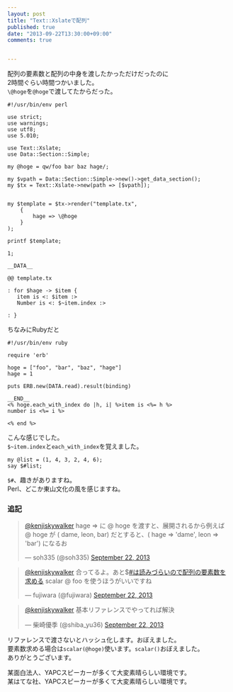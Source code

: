 ```yaml
---
layout: post
title: "Text::Xslateで配列"
published: true
date: "2013-09-22T13:30:00+09:00"
comments: true


---
```


配列の要素数と配列の中身を渡したかっただけだったのに  
2時間ぐらい時間つかいました。  
`\@hoge`を`@hoge`で渡してたからだった。  


```
#!/usr/bin/env perl

use strict;
use warnings;
use utf8;
use 5.010; 

use Text::Xslate;
use Data::Section::Simple;

my @hoge = qw/foo bar baz hage/;

my $vpath = Data::Section::Simple->new()->get_data_section();
my $tx = Text::Xslate->new(path => [$vpath]);


my $template = $tx->render("template.tx",
    {
        hage => \@hoge
    }
);

printf $template;

1;

__DATA__

@@ template.tx

: for $hage -> $item {
   item is <: $item :>
   Number is <: $~item.index :>

: }
```

ちなみにRubyだと

```
#!/usr/bin/env ruby

require 'erb'

hoge = ["foo", "bar", "baz", "hage"]
hage = 1

puts ERB.new(DATA.read).result(binding)

__END__
<% hoge.each_with_index do |h, i| %>item is <%= h %>
number is <%= i %>

<% end %>
```

こんな感じでした。  
`$~item.index`と`each_with_index`を覚えました。  
  
```
my @list = (1, 4, 3, 2, 4, 6);
say $#list;
```
`$#`、趣きがありますね。  
Perl、どこか東山文化の風を感じますね。


### 追記

<blockquote class="twitter-tweet"><p><a href="https://twitter.com/kenjiskywalker">@kenjiskywalker</a> hage =&gt; に @ hoge を渡すと、展開されるから例えば @ hoge が ( dame, leon, bar) だとすると、( hage =&gt; &#39;dame&#39;, leon =&gt; &#39;bar&#39;) になるお</p>&mdash; soh335 (@soh335) <a href="https://twitter.com/soh335/statuses/381652207138902016">September 22, 2013</a></blockquote>
<script async src="//platform.twitter.com/widgets.js" charset="utf-8"></script>

<blockquote class="twitter-tweet"><p><a href="https://twitter.com/kenjiskywalker">@kenjiskywalker</a> 合ってるよ。あと$<a href="https://twitter.com/search?q=%23%E3%81%AF%E8%AA%AD%E3%81%BF%E3%81%A5%E3%82%89%E3%81%84%E3%81%AE%E3%81%A7%E9%85%8D%E5%88%97%E3%81%AE%E8%A6%81%E7%B4%A0%E6%95%B0%E3%82%92%E6%B1%82%E3%82%81%E3%82%8B&amp;src=hash">#は読みづらいので配列の要素数を求める</a> scalar @ foo を使うほうがいいですね</p>&mdash; fujiwara (@fujiwara) <a href="https://twitter.com/fujiwara/statuses/381653503489220608">September 22, 2013</a></blockquote>
<script async src="//platform.twitter.com/widgets.js" charset="utf-8"></script>

<blockquote class="twitter-tweet"><p><a href="https://twitter.com/kenjiskywalker">@kenjiskywalker</a> 基本リファレンスでやってれば解決</p>&mdash; 柴崎優季 (@shiba_yu36) <a href="https://twitter.com/shiba_yu36/statuses/381652730680332289">September 22, 2013</a></blockquote>
<script async src="//platform.twitter.com/widgets.js" charset="utf-8"></script>
  
リファレンスで渡さないとハッシュ化します。おぼえました。  
要素数求める場合は`scalar(@hoge)`使います。`scalar()`おぼえました。  
ありがとうございます。
  
某面白法人、YAPCスピーカーが多くて大変素晴らしい環境です。  
某はてな社、YAPCスピーカーが多くて大変素晴らしい環境です。

